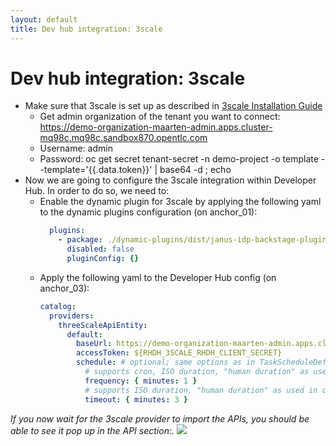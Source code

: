 ```yaml
---
layout: default
title: Dev hub integration: 3scale
---
```


# Dev hub integration: 3scale

* Make sure that 3scale is set up as described in [3scale Installation Guide](https://maarten-vandeperre.github.io/developer-hub-documentation/3scale/infra_setup_3scale.html)
  * Get admin organization of the tenant you want to connect: https://demo-organization-maarten-admin.apps.cluster-mq98c.mq98c.sandbox870.opentlc.com
  * Username: admin
  * Password: oc get secret tenant-secret -n demo-project -o template --template='{{.data.token}}' | base64 -d ; echo
* Now we are going to configure the 3scale integration
  within Developer Hub. In order to do so,
  we need to:
  * Enable the dynamic plugin for 3scale by applying the following yaml to the dynamic plugins configuration (on anchor_01):
    ```yaml
      plugins:
        - package: ./dynamic-plugins/dist/janus-idp-backstage-plugin-3scale-backend-dynamic
          disabled: false
          pluginConfig: {}
    ```
  * Apply the following yaml to the Developer Hub config (on anchor_03):
    ```yaml
    catalog:
      providers:
        threeScaleApiEntity:
          default:
            baseUrl: https://demo-organization-maarten-admin.apps.cluster-mq98c.mq98c.sandbox870.opentlc.com
            accessToken: ${RHDH_3SCALE_RHDH_CLIENT_SECRET}
            schedule: # optional; same options as in TaskScheduleDefinition
              # supports cron, ISO duration, "human duration" as used in code
              frequency: { minutes: 1 }
              # supports ISO duration, "human duration" as used in code
              timeout: { minutes: 3 }
    ```

_If you now wait for the 3scale provider to import the APIs, you should be able to see it pop up in the API section:._
<img src="https://raw.githubusercontent.com/maarten-vandeperre/developer-hub-documentation/argo/images/api-list-with-3scale-api.png" class="large">